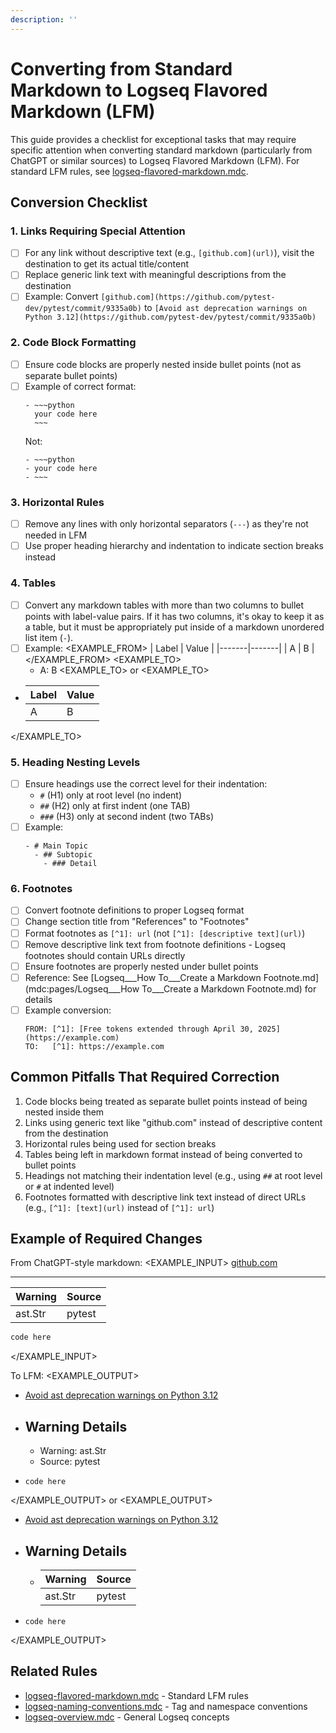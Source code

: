 ```yaml
---
description: ''
---
```

# Converting from Standard Markdown to Logseq Flavored Markdown (LFM)

This guide provides a checklist for exceptional tasks that may require specific attention when converting standard markdown (particularly from ChatGPT or similar sources) to Logseq Flavored Markdown (LFM). For standard LFM rules, see [logseq-flavored-markdown.mdc](mdc:.cursor/rules/logseq-cursor-rules/logseq-flavored-markdown.mdc).

## Conversion Checklist

### 1. Links Requiring Special Attention
- [ ] For any link without descriptive text (e.g., `[github.com](url)`), visit the destination to get its actual title/content
- [ ] Replace generic link text with meaningful descriptions from the destination
- [ ] Example: Convert `[github.com](https://github.com/pytest-dev/pytest/commit/9335a0b)` to `[Avoid ast deprecation warnings on Python 3.12](https://github.com/pytest-dev/pytest/commit/9335a0b)`

### 2. Code Block Formatting
- [ ] Ensure code blocks are properly nested inside bullet points (not as separate bullet points)
- [ ] Example of correct format:
  ```
  - ~~~python
    your code here
    ~~~
  ```
  Not:
  ```
  - ~~~python
  - your code here
  - ~~~
  ```

### 3. Horizontal Rules
- [ ] Remove any lines with only horizontal separators (`---`) as they're not needed in LFM
- [ ] Use proper heading hierarchy and indentation to indicate section breaks instead

### 4. Tables
- [ ] Convert any markdown tables with more than two columns to bullet points with label-value pairs. If it has two columns, it's okay to keep it as a table, but it must be appropriately put inside of a markdown unordered list item (`-`). 
- [ ] Example:
<EXAMPLE_FROM>
| Label | Value |
|-------|-------|
| A     | B     |
</EXAMPLE_FROM>
<EXAMPLE_TO>
  - A: B
<EXAMPLE_TO>
or
<EXAMPLE_TO>
- | Label | Value |
  |-------|-------|
  | A     | B     |
</EXAMPLE_TO>

### 5. Heading Nesting Levels
- [ ] Ensure headings use the correct level for their indentation:
  - `#` (H1) only at root level (no indent)
  - `##` (H2) only at first indent (one TAB)
  - `###` (H3) only at second indent (two TABs)
- [ ] Example:
  ```
  - # Main Topic
    - ## Subtopic
      - ### Detail
  ```

### 6. Footnotes
- [ ] Convert footnote definitions to proper Logseq format
- [ ] Change section title from "References" to "Footnotes" 
- [ ] Format footnotes as `[^1]: url` (not `[^1]: [descriptive text](url)`)
- [ ] Remove descriptive link text from footnote definitions - Logseq footnotes should contain URLs directly
- [ ] Ensure footnotes are properly nested under bullet points
- [ ] Reference: See [Logseq___How To___Create a Markdown Footnote.md](mdc:pages/Logseq___How To___Create a Markdown Footnote.md) for details
- [ ] Example conversion:
  ```
  FROM: [^1]: [Free tokens extended through April 30, 2025](https://example.com)
  TO:   [^1]: https://example.com
  ```

## Common Pitfalls That Required Correction

1. Code blocks being treated as separate bullet points instead of being nested inside them
2. Links using generic text like "github.com" instead of descriptive content from the destination
3. Horizontal rules being used for section breaks
4. Tables being left in markdown format instead of being converted to bullet points
5. Headings not matching their indentation level (e.g., using `##` at root level or `#` at indented level)
6. Footnotes formatted with descriptive link text instead of direct URLs (e.g., `[^1]: [text](url)` instead of `[^1]: url`)

## Example of Required Changes

From ChatGPT-style markdown:
<EXAMPLE_INPUT>
[github.com](https://github.com/pytest-dev/pytest/commit/9335a0b)

---

| Warning | Source |
|---------|--------|
| ast.Str | pytest |

```python
code here
```
</EXAMPLE_INPUT>

To LFM:
<EXAMPLE_OUTPUT>
- [Avoid ast deprecation warnings on Python 3.12](https://github.com/pytest-dev/pytest/commit/9335a0b)
- ## Warning Details
	- Warning: ast.Str
	- Source: pytest
- ~~~
  code here
  ~~~
</EXAMPLE_OUTPUT>
or
<EXAMPLE_OUTPUT>
- [Avoid ast deprecation warnings on Python 3.12](https://github.com/pytest-dev/pytest/commit/9335a0b)
- ## Warning Details
	- | Warning | Source |
	  |---------|--------|
      | ast.Str | pytest |
- ~~~
  code here
  ~~~
</EXAMPLE_OUTPUT>

## Related Rules
- [logseq-flavored-markdown.mdc](mdc:.cursor/rules/logseq-cursor-rules/logseq-flavored-markdown.mdc) - Standard LFM rules
- [logseq-naming-conventions.mdc](mdc:.cursor/rules/logseq-cursor-rules/logseq-naming-conventions.mdc) - Tag and namespace conventions
- [logseq-overview.mdc](mdc:.cursor/rules/logseq-cursor-rules/logseq-overview.mdc) - General Logseq concepts
